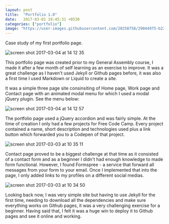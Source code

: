 ```yaml
---
layout: post
title:  "Portfolio 1.0"
date:   2017-03-01 19:45:31 +0530
categories: ["portfolio"]
image: "https://user-images.githubusercontent.com/20258758/29044975-b222ed88-7bb9-11e7-8018-84bf18f34953.png"
---
```

Case study of my first portfolio page.


![screen shot 2017-03-04 at 14 12 35](https://cloud.githubusercontent.com/assets/20258758/23579421/bfbc09f2-00e4-11e7-88fc-7bb4441f2328.png)


This portfolio page was created prior to my General Assembly course, I made it after a few month of self learning as an exercise to improve. It was a great challenge as I haven't used Jekyll or Github pages before, it was also a first time I used Markdown or Liquid to create a site.


It was a simple three page site consinsiting of Home page, Work page and Contact page with an animated modal menu for which I used a modal jQuery plugin. See the menu below:

![screen shot 2017-03-04 at 14 12 57](https://cloud.githubusercontent.com/assets/20258758/23579420/bfaa976c-00e4-11e7-892e-eb0f3057ef93.png)


The portfolio page used a jQuery accordion and was fairly simple. At the time of creation I only had a few projects for Free Code Camp. Every project contained a name, short description and technologies used plus a link button which forwarded you to a Codepen of that project.


![screen shot 2017-03-03 at 10 35 11](https://cloud.githubusercontent.com/assets/20258758/23579251/3b139114-00e1-11e7-9207-dcfd5824be59.png)


Contact page proved to be a biggest challenge at that time as it consisted of a contact form and as a beginner I didn't had enough knowledge to made form functional. However, I found Formspree - a service that forward all messages from your form to your email. Once I implemented that into the page, I only added links to my profiles on a different social medias.

![screen shot 2017-03-03 at 10 34 50](https://cloud.githubusercontent.com/assets/20258758/23579253/3b15e388-00e1-11e7-99fd-9787b5bcc827.png)

Looking back now, I was very simple site but having to use Jekyll for the first time, needing to download all the dependencies and make sure everything works on Github pages, it was a very challenging exercise for a beginner.
Having said that, I felt it was a huge win to deploy it to Github pages and see it online and working.
